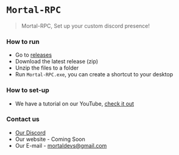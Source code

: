 # `Mortal-RPC`
> Mortal-RPC, Set up your custom discord presence!

### How to run
- Go to [releases](https://github.com/ItsBlackZlol/mortal-rpc/releases)
- Download the latest release (zip)
- Unzip the files to a folder
- Run `Mortal-RPC.exe`, you can create a shortcut to your desktop

### How to set-up
- We have a tutorial on our YouTube, [check it out](https://youtu.be/v_pX63UlWVw)
### Contact us
- [Our Discord](https://discord.gg/UXxC2F4rVx)
- Our website - Coming Soon
- Our E-mail - mortaldevs@gmail.com
